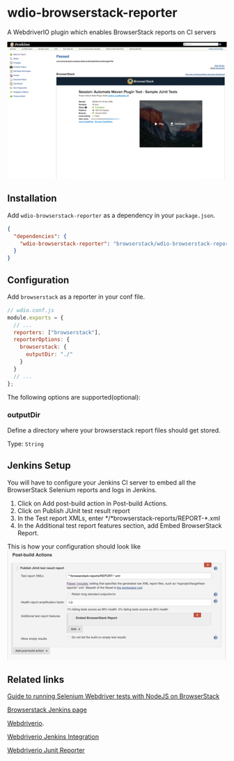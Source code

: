 # wdio-browserstack-reporter

A WebdriverIO plugin which enables BrowserStack reports on CI servers

![Browserstack reports on Jenkins](screenshots/jenkins_report.png)

## Installation

Add `wdio-browserstack-reporter` as a dependency in your `package.json`.

```json
{
  "dependencies": {
    "wdio-browserstack-reporter": "browserstack/wdio-browserstack-reporter#wdio5"
  }
}
```

## Configuration

Add `browserstack` as a reporter in your conf file.

```js
// wdio.conf.js
module.exports = {
  // ...
  reporters: ["browserstack"],
  reporterOptions: {
    browserstack: {
      outputDir: "./"
    }
  }
  // ...
};
```

The following options are supported(optional):

### outputDir

Define a directory where your browserstack report files should get stored.

Type: `String`<br>

## Jenkins Setup

You will have to configure your Jenkins CI server to embed all the BrowserStack Selenium reports and logs in Jenkins.

1. Click on Add post-build action in Post-build Actions.
2. Click on Publish JUnit test result report
3. In the Test report XMLs, enter */*browserstack-reports/REPORT-\*.xml
4. In the Additional test report features section, add Embed BrowserStack Report.

This is how your configuration should look like
![Jenkins Setup](screenshots/jenkins_setup.png)

## Related links

[Guide to running Selenium Webdriver tests with NodeJS on BrowserStack](https://www.browserstack.com/automate/node)

[Browserstack Jenkins page](https://www.browserstack.com/automate/jenkins)

[Webdriverio](http://webdriver.io).

[Webdriverio Jenkins Integration](http://webdriver.io/guide/testrunner/jenkins.html)

[Webdriverio Junit Reporter](https://github.com/webdriverio-boneyard/wdio-junit-reporter)
